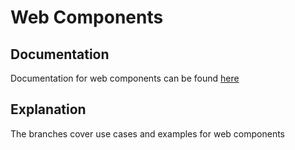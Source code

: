 # Web Components

## Documentation
Documentation for web components can be found <a href="https://developer.mozilla.org/en-US/docs/Web/Web_Components">here</a>

## Explanation
The branches cover use cases and examples for web components
